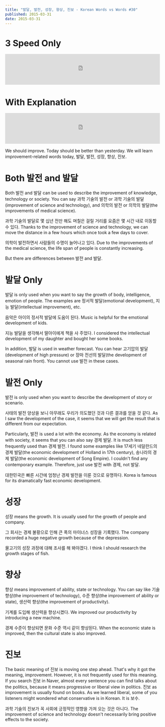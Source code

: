 ```yaml
---
title: "발달, 발전, 성장, 향상, 진보 - Korean Words vs Words #30"
published: 2015-03-31
date: 2015-03-31
---
```


#  3 Speed Only

<iframe id="audio_iframe" src="https://www.podbean.com/media/player/byirj-54f2ed/initByJs/1/auto/1?skin=8" width="100%" height="100" frameborder="0" scrolling="no"></iframe>

#  With Explanation

<iframe id="audio_iframe" src="https://www.podbean.com/media/player/28j5k-54f2f5/initByJs/1/auto/1?skin=8" width="100%" height="100" frameborder="0" scrolling="no"></iframe>

We should improve. Today should be better than yesterday. We will learn improvement-related words today, 발달, 발전, 성장, 향상, 진보.

#  Both 발전 and 발달

Both 발전 and 발달 can be used to describe the improvement of knowledge, technology or society. You can say 과학 기술의 발전 or 과학 기술의 발달(improvement of science and technology), and 의학의 발전 or 의학의 발달(the improvements of medical science).

과학 기술의 발달로 몇 십년 전만 해도 며칠은 걸릴 거리를 요즘은 몇 시간 내로 이동할 수 있다.
Thanks to the improvement of science and technology, we can move the distance in a few hours which once took a few days to cover.

의학이 발전하면서 사람들의 수명이 늘어나고 있다.
Due to the improvements of the medical science, the life span of people is constantly increasing.

But there are differences between 발전 and 발달.

#  발달 Only

발달 is only used when you want to say the growth of body, intelligence, emotion of people. The examples are 정서적 발달(emotional development), 지능 발달(intellectual improvement), etc.

음악은 아이의 정서적 발달에 도움이 된다.
Music is helpful for the emotional development of kids.

지능 발달을 생각해서 딸아이에게 책을 사 주었다.
I considered the intellectual development of my daughter and bought her some books.

In addition, 발달 is used in weather forecast. You can hear 고기압의 발달(development of high pressure) or 장마 전선의 발달(the development of seasonal rain front). You cannot use 발전 in these cases.

#  발전 Only

발전 is only used when you want to describe the development of story or scenario.

사태의 발전 양상을 보니 아무래도 우리가 의도했던 것과 다른 결과를 얻을 것 같다.
As I saw the development of the case, it seems that we will get the result that is different from our expectation.

Particularly, 발전 is used a lot with the economy. As the economy is related with society, it seems that you can also say 경제 발달. It is much less frequently used than 경제 발전. I found some examples like 17세기 네덜란드의 경제 발달(the economic development of Holland in 17th century), 송나라의 경제 발달(the economic development of Song Empire). I couldn't find any contemporary example. Therefore, just use 발전 with 경제, not 발달.

대한민국은 빠른 시간에 엄청난 경제 발전을 이룬 것으로 유명하다.
Korea is famous for its dramatically fast economic development.

#  성장

성장 means the growth. It is usually used for the growth of people and company.

그 회사는 경제 불황으로 인해 큰 폭의 마이너스 성장을 기록했다.
The company recorded a huge negative growth because of the depression.

물고기의 성장 과정에 대해 조사를 해 봐야겠다.
I think I should research the growth stages of fish.

#  향상

향상 means improvement of ability, state or technology. You can say like 기술 향상(the improvement of technology), 수준 향상(the improvement of ability or state), 생산력 향상(the improvement of productivity).

기계를 도입해 생산력을 향상시켰다.
We improved our productivity by introducing a new machine.

경제 수준이 향상되면 문화 수준 역시 같이 향상된다.
When the economic state is improved, then the cultural state is also improved.

#  진보

The basic meaning of 진보 is moving one step ahead. That's why it got the meaning, improvement. However, it is not frequently used for this meaning. If you search 진보 in Naver, almost every sentence you can find talks about the politics, because it means progressive or liberal view in politics. 진보 as improvement is usually found on books. As we learned liberal, some of you listeners might wondered what conservative is in Korean. It is 보수.

과학 기술의 진보가 꼭 사회에 긍정적인 영향을 가져 오는 것은 아니다.
The improvement of science and technology doesn't necessarily bring positive effects to the society.